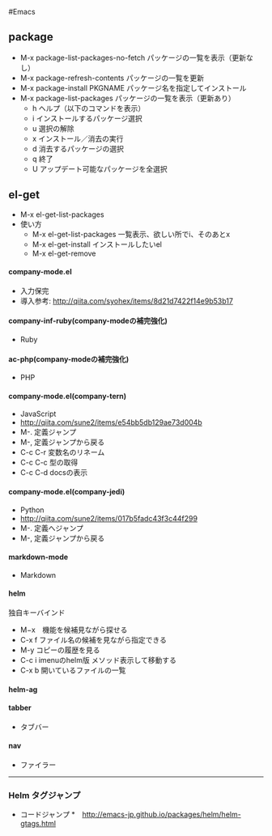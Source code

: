 #Emacs

## package
* M-x package-list-packages-no-fetch	パッケージの一覧を表示（更新なし）
* M-x package-refresh-contents	パッケージの一覧を更新
* M-x package-install PKGNAME	パッケージ名を指定してインストール
* M-x package-list-packages	パッケージの一覧を表示（更新あり）
  * h	ヘルプ（以下のコマンドを表示）
  * i	インストールするパッケージ選択
  * u	選択の解除
  * x	インストール／消去の実行
  * d	消去するパッケージの選択
  * q	終了
  * U	アップデート可能なパッケージを全選択

## el-get
* M-x el-get-list-packages
* 使い方
  * M-x el-get-list-packages 一覧表示、欲しい所でi、そのあとx
  * M-x el-get-install インストールしたいel
  * M-x el-get-remove

#### company-mode.el
* 入力保完
* 導入参考: http://qiita.com/syohex/items/8d21d7422f14e9b53b17

#### company-inf-ruby(company-modeの補完強化)
* Ruby

#### ac-php(company-modeの補完強化)
* PHP

#### company-mode.el(company-tern)
* JavaScript
* http://qiita.com/sune2/items/e54bb5db129ae73d004b
* M-. 定義ジャンプ
* M-, 定義ジャンプから戻る
* C-c C-r 変数名のリネーム
* C-c C-c 型の取得
* C-c C-d docsの表示

#### company-mode.el(company-jedi)
* Python
* http://qiita.com/sune2/items/017b5fadc43f3c44f299
* M-. 定義へジャンプ
* M-, 定義ジャンプから戻る

#### markdown-mode
* Markdown

#### helm
独自キーバインド
* M−x　機能を候補見ながら探せる
* C-x f  ファイル名の候補を見ながら指定できる
* M-y コピーの履歴を見る
* C-c i imenuのhelm版 メソッド表示して移動する
* C-x b 開いているファイルの一覧

#### helm-ag

#### tabber
* タブバー

#### nav
* ファイラー


------
### Helm タグジャンプ
* コードジャンプ
*　http://emacs-jp.github.io/packages/helm/helm-gtags.html
